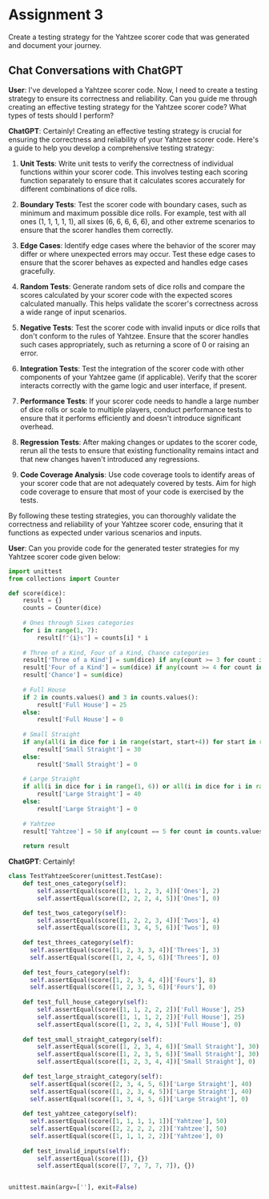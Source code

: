 # Assignment 3

Create a testing strategy for the Yahtzee scorer code that was generated and document your journey.

## Chat Conversations with ChatGPT

**User**: I've developed a Yahtzee scorer code. Now, I need to create a testing strategy to ensure its correctness and reliability. Can you guide me through creating an effective testing strategy for the Yahtzee scorer code? What types of tests should I perform?

**ChatGPT**: Certainly! Creating an effective testing strategy is crucial for ensuring the correctness and reliability of your Yahtzee scorer code. Here's a guide to help you develop a comprehensive testing strategy:

1. **Unit Tests**: Write unit tests to verify the correctness of individual functions within your scorer code. This involves testing each scoring function separately to ensure that it calculates scores accurately for different combinations of dice rolls.

2. **Boundary Tests**: Test the scorer code with boundary cases, such as minimum and maximum possible dice rolls. For example, test with all ones (1, 1, 1, 1, 1), all sixes (6, 6, 6, 6, 6), and other extreme scenarios to ensure that the scorer handles them correctly.

3. **Edge Cases**: Identify edge cases where the behavior of the scorer may differ or where unexpected errors may occur. Test these edge cases to ensure that the scorer behaves as expected and handles edge cases gracefully.

4. **Random Tests**: Generate random sets of dice rolls and compare the scores calculated by your scorer code with the expected scores calculated manually. This helps validate the scorer's correctness across a wide range of input scenarios.

5. **Negative Tests**: Test the scorer code with invalid inputs or dice rolls that don't conform to the rules of Yahtzee. Ensure that the scorer handles such cases appropriately, such as returning a score of 0 or raising an error.

6. **Integration Tests**: Test the integration of the scorer code with other components of your Yahtzee game (if applicable). Verify that the scorer interacts correctly with the game logic and user interface, if present.

7. **Performance Tests**: If your scorer code needs to handle a large number of dice rolls or scale to multiple players, conduct performance tests to ensure that it performs efficiently and doesn't introduce significant overhead.

8. **Regression Tests**: After making changes or updates to the scorer code, rerun all the tests to ensure that existing functionality remains intact and that new changes haven't introduced any regressions.

9. **Code Coverage Analysis**: Use code coverage tools to identify areas of your scorer code that are not adequately covered by tests. Aim for high code coverage to ensure that most of your code is exercised by the tests.

By following these testing strategies, you can thoroughly validate the correctness and reliability of your Yahtzee scorer code, ensuring that it functions as expected under various scenarios and inputs.


**User**: Can you provide code for the generated tester strategies for my Yahtzee scorer code given below: 
```python
import unittest
from collections import Counter

def score(dice):
    result = {}
    counts = Counter(dice)
    
    # Ones through Sixes categories
    for i in range(1, 7):
        result[f"{i}s"] = counts[i] * i
    
    # Three of a Kind, Four of a Kind, Chance categories
    result['Three of a Kind'] = sum(dice) if any(count >= 3 for count in counts.values()) else 0
    result['Four of a Kind'] = sum(dice) if any(count >= 4 for count in counts.values()) else 0
    result['Chance'] = sum(dice)
    
    # Full House
    if 2 in counts.values() and 3 in counts.values():
        result['Full House'] = 25
    else:
        result['Full House'] = 0
    
    # Small Straight
    if any(all(i in dice for i in range(start, start+4)) for start in range(1, 4)):
        result['Small Straight'] = 30
    else:
        result['Small Straight'] = 0
    
    # Large Straight
    if all(i in dice for i in range(1, 6)) or all(i in dice for i in range(2, 7)):
        result['Large Straight'] = 40
    else:
        result['Large Straight'] = 0
    
    # Yahtzee
    result['Yahtzee'] = 50 if any(count == 5 for count in counts.values()) else 0
    
    return result
```

**ChatGPT**: Certainly!

```python
class TestYahtzeeScorer(unittest.TestCase):
    def test_ones_category(self):
        self.assertEqual(score([1, 1, 2, 3, 4])['Ones'], 2)
        self.assertEqual(score([2, 2, 2, 4, 5])['Ones'], 0)

    def test_twos_category(self):
        self.assertEqual(score([1, 2, 2, 3, 4])['Twos'], 4)
        self.assertEqual(score([1, 3, 4, 5, 6])['Twos'], 0)
    
    def test_threes_category(self):
      self.assertEqual(score([1, 2, 3, 3, 4])['Threes'], 3)
      self.assertEqual(score([1, 2, 4, 5, 6])['Threes'], 0)
    
    def test_fours_category(self):
      self.assertEqual(score([1, 2, 3, 4, 4])['Fours'], 8)
      self.assertEqual(score([1, 2, 3, 5, 6])['Fours'], 0)
    
    def test_full_house_category(self):
        self.assertEqual(score([1, 1, 2, 2, 2])['Full House'], 25)
        self.assertEqual(score([1, 1, 1, 2, 2])['Full House'], 25)
        self.assertEqual(score([1, 2, 3, 4, 5])['Full House'], 0)
    
    def test_small_straight_category(self):
        self.assertEqual(score([1, 2, 3, 4, 6])['Small Straight'], 30)
        self.assertEqual(score([1, 2, 3, 5, 6])['Small Straight'], 30)
        self.assertEqual(score([1, 2, 3, 4, 4])['Small Straight'], 0)
    
    def test_large_straight_category(self):
      self.assertEqual(score([2, 3, 4, 5, 6])['Large Straight'], 40)
      self.assertEqual(score([1, 2, 3, 4, 5])['Large Straight'], 40)
      self.assertEqual(score([1, 3, 4, 5, 6])['Large Straight'], 0)
    
    def test_yahtzee_category(self):
      self.assertEqual(score([1, 1, 1, 1, 1])['Yahtzee'], 50)
      self.assertEqual(score([2, 2, 2, 2, 2])['Yahtzee'], 50)
      self.assertEqual(score([1, 1, 1, 2, 2])['Yahtzee'], 0)
    
    def test_invalid_inputs(self):
        self.assertEqual(score([]), {})
        self.assertEqual(score([7, 7, 7, 7, 7]), {})


unittest.main(argv=[''], exit=False)
```